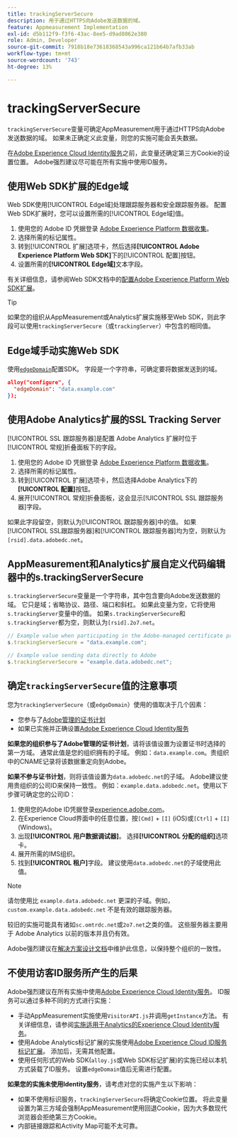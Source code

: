 ```yaml
---
title: trackingServerSecure
description: 用于通过HTTPS向Adobe发送数据的域。
feature: Appmeasurement Implementation
exl-id: d5b112f9-f3f6-43ac-8ee5-d9ad8062e380
role: Admin, Developer
source-git-commit: 7918b18e73618368543a996ca121b64b7afb33ab
workflow-type: tm+mt
source-wordcount: '743'
ht-degree: 13%

---
```


# trackingServerSecure

`trackingServerSecure`变量可确定AppMeasurement用于通过HTTPS向Adobe发送数据的域。 如果未正确定义此变量，则您的实施可能会丢失数据。

在[Adobe Experience Cloud Identity服务](https://experienceleague.adobe.com/en/docs/id-service/using/home)之前，此变量还确定第三方Cookie的设置位置。 Adobe强烈建议尽可能在所有实施中使用ID服务。

## 使用Web SDK扩展的Edge域

Web SDK使用[!UICONTROL Edge域]处理跟踪服务器和安全跟踪服务器。 配置Web SDK扩展时，您可以设置所需的[!UICONTROL Edge域]值。

1. 使用您的 Adobe ID 凭据登录 [Adobe Experience Platform 数据收集](https://experience.adobe.com/data-collection)。
1. 选择所需的标记属性。
1. 转到[!UICONTROL 扩展]选项卡，然后选择&#x200B;**[!UICONTROL Adobe Experience Platform Web SDK]**&#x200B;下的[!UICONTROL 配置]按钮。
1. 设置所需的&#x200B;**[!UICONTROL Edge域]**&#x200B;文本字段。

有关详细信息，请参阅Web SDK文档中的[配置Adobe Experience Platform Web SDK扩展](https://experienceleague.adobe.com/docs/experience-platform/edge/extension/web-sdk-extension-configuration.html?lang=zh-Hans)。

>[!TIP]
>
>如果您的组织从AppMeasurement或Analytics扩展实施移至Web SDK，则此字段可以使用`trackingServerSecure`（或`trackingServer`）中包含的相同值。

## Edge域手动实施Web SDK

使用[`edgeDomain`](https://experienceleague.adobe.com/en/docs/experience-platform/web-sdk/commands/configure/edgedomain)配置SDK。 字段是一个字符串，可确定要将数据发送到的域。

```json
alloy("configure", {
  "edgeDomain": "data.example.com"
});
```

## 使用Adobe Analytics扩展的SSL Tracking Server

[!UICONTROL SSL 跟踪服务器]是配置 Adobe Analytics 扩展时位于[!UICONTROL 常规]折叠面板下的字段。

1. 使用您的 Adobe ID 凭据登录 [Adobe Experience Platform 数据收集](https://experience.adobe.com/data-collection)。
1. 选择所需的标记属性。
1. 转到[!UICONTROL 扩展]选项卡，然后选择Adobe Analytics下的&#x200B;**[!UICONTROL 配置]**&#x200B;按钮。
1. 展开[!UICONTROL 常规]折叠面板，这会显示[!UICONTROL SSL 跟踪服务器]字段。

如果此字段留空，则默认为[!UICONTROL 跟踪服务器]中的值。 如果[!UICONTROL SSL跟踪服务器]和[!UICONTROL 跟踪服务器]均为空，则默认为`[rsid].data.adobedc.net`。

## AppMeasurement和Analytics扩展自定义代码编辑器中的s.trackingServerSecure

`s.trackingServerSecure`变量是一个字符串，其中包含要向Adobe发送数据的域。 它只是域；省略协议、路径、端口和斜杠。 如果此变量为空，它将使用`s.trackingServer`变量中的值。 如果`s.trackingServerSecure`和`s.trackingServer`都为空，则默认为`[rsid].2o7.net`。

```js
// Example value when participating in the Adobe-managed certificate program
s.trackingServerSecure = "data.example.com";

// Example value sending data directly to Adobe
s.trackingServerSecure = "example.data.adobedc.net";
```

## 确定`trackingServerSecure`值的注意事项

您为`trackingServerSecure`（或`edgeDomain`）使用的值取决于几个因素：

* 您参与了[Adobe管理的证书计划](https://experienceleague.adobe.com/en/docs/core-services/interface/data-collection/adobe-managed-cert)
* 如果已实施并正确设置[Adobe Experience Cloud Identity服务](https://experienceleague.adobe.com/en/docs/id-service/using/home)

**如果您的组织参与了Adobe管理的证书计划**，请将该值设置为设置证书时选择的第一方域。 通常此值是您的组织拥有的子域。 例如：`data.example.com`。贵组织中的CNAME记录将该数据重定向到Adobe。

**如果不参与证书计划**，则将该值设置为`data.adobedc.net`的子域。 Adobe建议使用贵组织的公司ID来保持一致性。 例如：`example.data.adobedc.net`。使用以下步骤可确定您的公司ID：

1. 使用您的Adobe ID凭据登录[experience.adobe.com](https://experience.adobe.com)。
1. 在Experience Cloud界面中的任意位置，按`[Cmd]` + `[I]` (iOS)或`[Ctrl]` + `[I]` (Windows)。
1. 出现&#x200B;**[!UICONTROL 用户数据调试器]**。 选择&#x200B;**[!UICONTROL 分配的组织]**&#x200B;选项卡。
1. 展开所需的IMS组织。
1. 找到&#x200B;**[!UICONTROL 租户]**&#x200B;字段。 建议使用`data.adobedc.net`的子域使用此值。

>[!NOTE]
>
>请勿使用比 `example.data.adobedc.net` 更深的子域。例如，`custom.example.data.adobedc.net` 不是有效的跟踪服务器。

较旧的实施可能具有诸如`sc.omtrdc.net`或`2o7.net`之类的值。 这些服务器主要用于 Adobe Analytics 以前的版本并且仍有效。

Adobe强烈建议在[解决方案设计文档](../../prepare/solution-design.md)中维护此信息，以保持整个组织的一致性。

## 不使用访客ID服务所产生的后果

Adobe强烈建议在所有实施中使用[Adobe Experience Cloud Identity服务](https://experienceleague.adobe.com/en/docs/id-service/using/home)。 ID服务可以通过多种不同的方式进行实施：

* 手动AppMeasurement实施使用`VisitorAPI.js`并调用`getInstance`方法。 有关详细信息，请参阅[实施适用于Analytics的Experience Cloud Identity服务](https://experienceleague.adobe.com/en/docs/id-service/using/implementation/setup-analytics)。
* 使用Adobe Analytics标记扩展的实施使用[Adobe Experience Cloud ID服务标记扩展](https://experienceleague.adobe.com/en/docs/experience-platform/tags/extensions/client/id-service/overview)。 添加后，无需其他配置。
* 使用任何形式的Web SDK(`alloy.js`或Web SDK标记扩展)的实施已经以本机方式装载了ID服务。 设置`edgeDomain`值后无需进行配置。

**如果您的实施未使用Identity服务**，请考虑对您的实施产生以下影响：

* 如果不使用标识服务，`trackingServerSecure`将确定Cookie位置。 将此变量设置为第三方域会强制AppMeasurement使用回退Cookie，因为大多数现代浏览器会拒绝第三方Cookie。
* 内部链接跟踪和Activity Map可能不太可靠。
